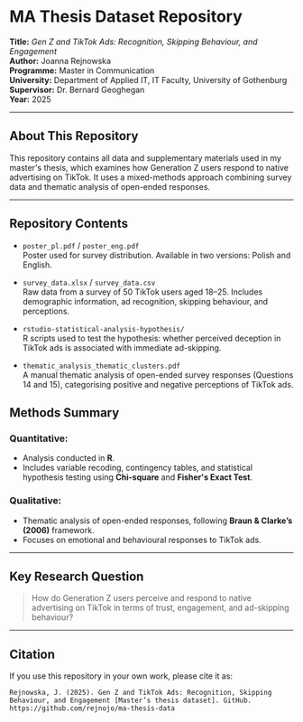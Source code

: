 # MA Thesis Dataset Repository

**Title:** *Gen Z and TikTok Ads: Recognition, Skipping Behaviour, and Engagement*  
**Author:** Joanna Rejnowska  
**Programme:** Master in Communication  
**University:** Department of Applied IT, IT Faculty, University of Gothenburg
**Supervisor:** Dr. Bernard Geoghegan  
**Year:** 2025

---

## About This Repository

This repository contains all data and supplementary materials used in my master's thesis, which examines how Generation Z users respond to native advertising on TikTok. It uses a mixed-methods approach combining survey data and thematic analysis of open-ended responses.

---

## Repository Contents

- `poster_pl.pdf` / `poster_eng.pdf`  
  Poster used for survey distribution. Available in two versions: Polish and English.
  
- `survey_data.xlsx` / `survey_data.csv`  
  Raw data from a survey of 50 TikTok users aged 18–25. Includes demographic information, ad recognition, skipping behaviour, and perceptions.

- `rstudio-statistical-analysis-hypothesis/`  
  R scripts used to test the hypothesis: whether perceived deception in TikTok ads is associated with immediate ad-skipping.

- `thematic_analysis_thematic_clusters.pdf`  
  A manual thematic analysis of open-ended survey responses (Questions 14 and 15), categorising positive and negative perceptions of TikTok ads.


## Methods Summary

### Quantitative:
- Analysis conducted in **R**.
- Includes variable recoding, contingency tables, and statistical hypothesis testing using **Chi-square** and **Fisher's Exact Test**.

### Qualitative:
- Thematic analysis of open-ended responses, following **Braun & Clarke’s (2006)** framework.
- Focuses on emotional and behavioural responses to TikTok ads.

---

## Key Research Question

> How do Generation Z users perceive and respond to native advertising on TikTok in terms of trust, engagement, and ad-skipping behaviour?

---

## Citation

If you use this repository in your own work, please cite it as:

```plaintext
Rejnowska, J. (2025). Gen Z and TikTok Ads: Recognition, Skipping Behaviour, and Engagement [Master’s thesis dataset]. GitHub. https://github.com/rejnojo/ma-thesis-data
